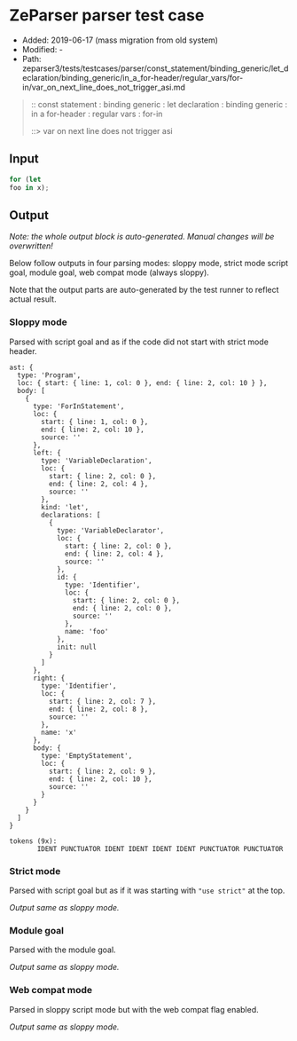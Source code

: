 # ZeParser parser test case

- Added: 2019-06-17 (mass migration from old system)
- Modified: -
- Path: zeparser3/tests/testcases/parser/const_statement/binding_generic/let_declaration/binding_generic/in_a_for-header/regular_vars/for-in/var_on_next_line_does_not_trigger_asi.md

> :: const statement : binding generic : let declaration : binding generic : in a for-header : regular vars : for-in
>
> ::> var on next line does not trigger asi

## Input

`````js
for (let
foo in x);
`````

## Output

_Note: the whole output block is auto-generated. Manual changes will be overwritten!_

Below follow outputs in four parsing modes: sloppy mode, strict mode script goal, module goal, web compat mode (always sloppy).

Note that the output parts are auto-generated by the test runner to reflect actual result.

### Sloppy mode

Parsed with script goal and as if the code did not start with strict mode header.

`````
ast: {
  type: 'Program',
  loc: { start: { line: 1, col: 0 }, end: { line: 2, col: 10 } },
  body: [
    {
      type: 'ForInStatement',
      loc: {
        start: { line: 1, col: 0 },
        end: { line: 2, col: 10 },
        source: ''
      },
      left: {
        type: 'VariableDeclaration',
        loc: {
          start: { line: 2, col: 0 },
          end: { line: 2, col: 4 },
          source: ''
        },
        kind: 'let',
        declarations: [
          {
            type: 'VariableDeclarator',
            loc: {
              start: { line: 2, col: 0 },
              end: { line: 2, col: 4 },
              source: ''
            },
            id: {
              type: 'Identifier',
              loc: {
                start: { line: 2, col: 0 },
                end: { line: 2, col: 0 },
                source: ''
              },
              name: 'foo'
            },
            init: null
          }
        ]
      },
      right: {
        type: 'Identifier',
        loc: {
          start: { line: 2, col: 7 },
          end: { line: 2, col: 8 },
          source: ''
        },
        name: 'x'
      },
      body: {
        type: 'EmptyStatement',
        loc: {
          start: { line: 2, col: 9 },
          end: { line: 2, col: 10 },
          source: ''
        }
      }
    }
  ]
}

tokens (9x):
       IDENT PUNCTUATOR IDENT IDENT IDENT IDENT PUNCTUATOR PUNCTUATOR
`````

### Strict mode

Parsed with script goal but as if it was starting with `"use strict"` at the top.

_Output same as sloppy mode._

### Module goal

Parsed with the module goal.

_Output same as sloppy mode._

### Web compat mode

Parsed in sloppy script mode but with the web compat flag enabled.

_Output same as sloppy mode._
